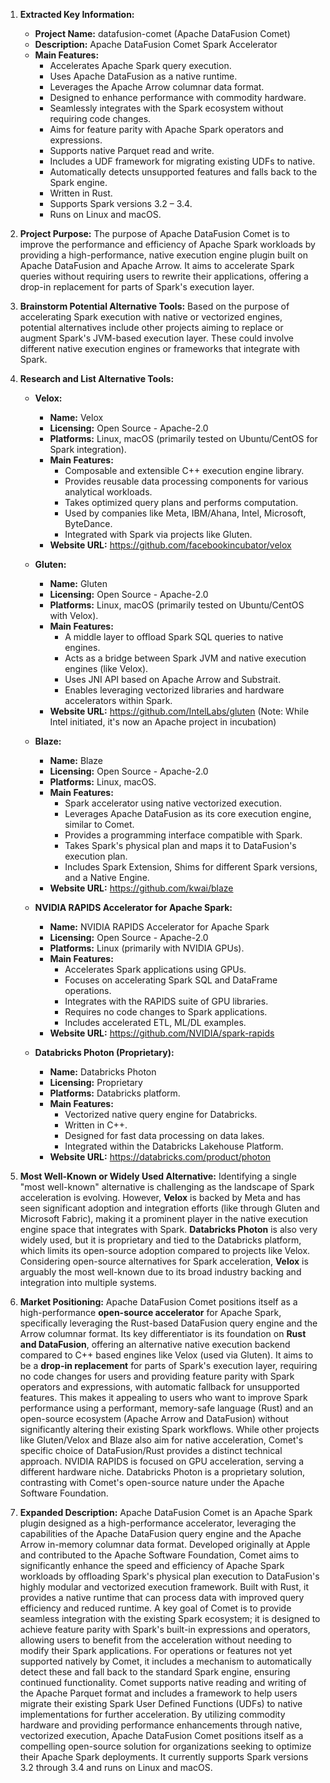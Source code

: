 1.  **Extracted Key Information:**
    *   **Project Name:** datafusion-comet (Apache DataFusion Comet)
    *   **Description:** Apache DataFusion Comet Spark Accelerator
    *   **Main Features:**
        *   Accelerates Apache Spark query execution.
        *   Uses Apache DataFusion as a native runtime.
        *   Leverages the Apache Arrow columnar data format.
        *   Designed to enhance performance with commodity hardware.
        *   Seamlessly integrates with the Spark ecosystem without requiring code changes.
        *   Aims for feature parity with Apache Spark operators and expressions.
        *   Supports native Parquet read and write.
        *   Includes a UDF framework for migrating existing UDFs to native.
        *   Automatically detects unsupported features and falls back to the Spark engine.
        *   Written in Rust.
        *   Supports Spark versions 3.2 – 3.4.
        *   Runs on Linux and macOS.

2.  **Project Purpose:**
    The purpose of Apache DataFusion Comet is to improve the performance and efficiency of Apache Spark workloads by providing a high-performance, native execution engine plugin built on Apache DataFusion and Apache Arrow. It aims to accelerate Spark queries without requiring users to rewrite their applications, offering a drop-in replacement for parts of Spark's execution layer.

3.  **Brainstorm Potential Alternative Tools:**
    Based on the purpose of accelerating Spark execution with native or vectorized engines, potential alternatives include other projects aiming to replace or augment Spark's JVM-based execution layer. These could involve different native execution engines or frameworks that integrate with Spark.

4.  **Research and List Alternative Tools:**

    *   **Velox:**
        *   **Name:** Velox
        *   **Licensing:** Open Source - Apache-2.0
        *   **Platforms:** Linux, macOS (primarily tested on Ubuntu/CentOS for Spark integration).
        *   **Main Features:**
            *   Composable and extensible C++ execution engine library.
            *   Provides reusable data processing components for various analytical workloads.
            *   Takes optimized query plans and performs computation.
            *   Used by companies like Meta, IBM/Ahana, Intel, Microsoft, ByteDance.
            *   Integrated with Spark via projects like Gluten.
        *   **Website URL:** https://github.com/facebookincubator/velox

    *   **Gluten:**
        *   **Name:** Gluten
        *   **Licensing:** Open Source - Apache-2.0
        *   **Platforms:** Linux, macOS (primarily tested on Ubuntu/CentOS with Velox).
        *   **Main Features:**
            *   A middle layer to offload Spark SQL queries to native engines.
            *   Acts as a bridge between Spark JVM and native execution engines (like Velox).
            *   Uses JNI API based on Apache Arrow and Substrait.
            *   Enables leveraging vectorized libraries and hardware accelerators within Spark.
        *   **Website URL:** https://github.com/IntelLabs/gluten (Note: While Intel initiated, it's now an Apache project in incubation)

    *   **Blaze:**
        *   **Name:** Blaze
        *   **Licensing:** Open Source - Apache-2.0
        *   **Platforms:** Linux, macOS.
        *   **Main Features:**
            *   Spark accelerator using native vectorized execution.
            *   Leverages Apache DataFusion as its core execution engine, similar to Comet.
            *   Provides a programming interface compatible with Spark.
            *   Takes Spark's physical plan and maps it to DataFusion's execution plan.
            *   Includes Spark Extension, Shims for different Spark versions, and a Native Engine.
        *   **Website URL:** https://github.com/kwai/blaze

    *   **NVIDIA RAPIDS Accelerator for Apache Spark:**
        *   **Name:** NVIDIA RAPIDS Accelerator for Apache Spark
        *   **Licensing:** Open Source - Apache-2.0
        *   **Platforms:** Linux (primarily with NVIDIA GPUs).
        *   **Main Features:**
            *   Accelerates Spark applications using GPUs.
            *   Focuses on accelerating Spark SQL and DataFrame operations.
            *   Integrates with the RAPIDS suite of GPU libraries.
            *   Requires no code changes to Spark applications.
            *   Includes accelerated ETL, ML/DL examples.
        *   **Website URL:** https://github.com/NVIDIA/spark-rapids

    *   **Databricks Photon (Proprietary):**
        *   **Name:** Databricks Photon
        *   **Licensing:** Proprietary
        *   **Platforms:** Databricks platform.
        *   **Main Features:**
            *   Vectorized native query engine for Databricks.
            *   Written in C++.
            *   Designed for fast data processing on data lakes.
            *   Integrated within the Databricks Lakehouse Platform.
        *   **Website URL:** https://databricks.com/product/photon

5.  **Most Well-Known or Widely Used Alternative:**
    Identifying a single "most well-known" alternative is challenging as the landscape of Spark acceleration is evolving. However, **Velox** is backed by Meta and has seen significant adoption and integration efforts (like through Gluten and Microsoft Fabric), making it a prominent player in the native execution engine space that integrates with Spark. **Databricks Photon** is also very widely used, but it is proprietary and tied to the Databricks platform, which limits its open-source adoption compared to projects like Velox. Considering open-source alternatives for Spark acceleration, **Velox** is arguably the most well-known due to its broad industry backing and integration into multiple systems.

6.  **Market Positioning:**
    Apache DataFusion Comet positions itself as a high-performance **open-source accelerator** for Apache Spark, specifically leveraging the Rust-based DataFusion query engine and the Arrow columnar format. Its key differentiator is its foundation on **Rust and DataFusion**, offering an alternative native execution backend compared to C++ based engines like Velox (used via Gluten). It aims to be a **drop-in replacement** for parts of Spark's execution layer, requiring no code changes for users and providing feature parity with Spark operators and expressions, with automatic fallback for unsupported features. This makes it appealing to users who want to improve Spark performance using a performant, memory-safe language (Rust) and an open-source ecosystem (Apache Arrow and DataFusion) without significantly altering their existing Spark workflows. While other projects like Gluten/Velox and Blaze also aim for native acceleration, Comet's specific choice of DataFusion/Rust provides a distinct technical approach. NVIDIA RAPIDS is focused on GPU acceleration, serving a different hardware niche. Databricks Photon is a proprietary solution, contrasting with Comet's open-source nature under the Apache Software Foundation.

7.  **Expanded Description:**
    Apache DataFusion Comet is an Apache Spark plugin designed as a high-performance accelerator, leveraging the capabilities of the Apache DataFusion query engine and the Apache Arrow in-memory columnar data format. Developed originally at Apple and contributed to the Apache Software Foundation, Comet aims to significantly enhance the speed and efficiency of Apache Spark workloads by offloading Spark's physical plan execution to DataFusion's highly modular and vectorized execution framework. Built with Rust, it provides a native runtime that can process data with improved query efficiency and reduced runtime. A key goal of Comet is to provide seamless integration with the existing Spark ecosystem; it is designed to achieve feature parity with Spark's built-in expressions and operators, allowing users to benefit from the acceleration without needing to modify their Spark applications. For operations or features not yet supported natively by Comet, it includes a mechanism to automatically detect these and fall back to the standard Spark engine, ensuring continued functionality. Comet supports native reading and writing of the Apache Parquet format and includes a framework to help users migrate their existing Spark User Defined Functions (UDFs) to native implementations for further acceleration. By utilizing commodity hardware and providing performance enhancements through native, vectorized execution, Apache DataFusion Comet positions itself as a compelling open-source solution for organizations seeking to optimize their Apache Spark deployments. It currently supports Spark versions 3.2 through 3.4 and runs on Linux and macOS.